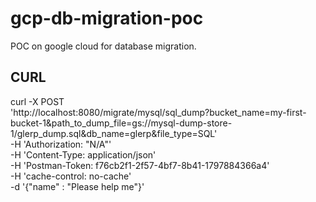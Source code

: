 # gcp-db-migration-poc
POC on google cloud for database migration.

## CURL

curl -X POST \
  'http://localhost:8080/migrate/mysql/sql_dump?bucket_name=my-first-bucket-1&path_to_dump_file=gs://mysql-dump-store-1/glerp_dump.sql&db_name=glerp&file_type=SQL' \
  -H 'Authorization: "N/A"' \
  -H 'Content-Type: application/json' \
  -H 'Postman-Token: f76cb2f1-2f57-4bf7-8b41-1797884366a4' \
  -H 'cache-control: no-cache' \
  -d '{"name" : "Please help me"}'
